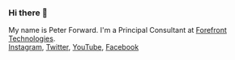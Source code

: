### Hi there 👋

My name is Peter Forward. I'm a Principal Consultant at [Forefront Technologies](https://www.fftechnologies.com/).  
[Instagram](https://www.instagram.com/petejenny/), [Twitter](https://twitter.com/OzBlend), [YouTube](https://www.youtube.com/channel/UC8uQXrHfE-KKNxe2Et82nGA), [Facebook](https://www.facebook.com/pgforward/)
<!--
**pgforward/pgforward** is a ✨ _special_ ✨ repository because its `README.md` (this file) appears on your GitHub profile.

Here are some ideas to get you started:

- 🔭 I’m currently working on ...
- 🌱 I’m currently learning ...
- 👯 I’m looking to collaborate on ...
- 🤔 I’m looking for help with ...
- 💬 Ask me about ...
- 📫 How to reach me: ...
- 😄 Pronouns: ...
- ⚡ Fun fact: ...
-->
